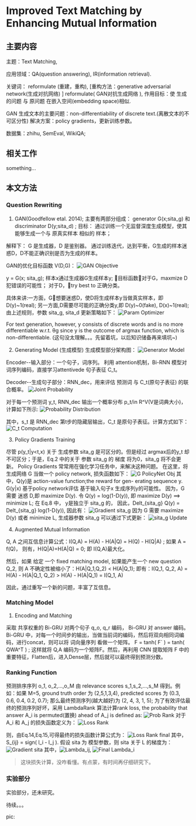 # Improved Text Matching by Enhancing Mutual Information

## 主要内容

主题：Text Matching,

应用领域：QA(question answering), IR(information retrieval).

关键词： reformulate (重建，重构), [重构方法：generative adversarial network(生成对抗网络) ]
reformulate( GAN对抗生成网络 ), 作用目标：使 生成的问题 与 原问题 在嵌入空间(embedding space)相似.

GAN 生成文本的主要问题：non-differentiability of discrete text.(离散文本的不可区分性)
解决方案：policy gradients，更新训练参数。


数据集：zhihu, SemEval, WikiQA;


## 相关工作

something...

## 本文方法

### Question Rewriting

1. GAN(Goodfellow etal. 2014); 
主要有两部分组成： generator G(x;sita_g) 和 discriminator D(y;sita_d) ;
目标： 通过训练一个无监督深度生成模型，使其能够生成一个与 原真实样本 相似的 样本；

解释下： G 是生成器，D 是鉴别器。 通过训练迭代，达到平衡，G生成的样本迷惑D，D不能正确识别是否为生成的样本。


GAN的优化目标函数 V(D,G)：
![GAN Objective][GAN_Objective]

y = G(x; sita_g); 样本x通过生成器G生成样本y;
目标函数对于G，maxmize D犯错误的可能性；
对于D，try best to 正确分类。

具体来讲:一方面，G想要迷惑D，使D将生成样本y当做真实样本，即D(y)~1(real); 另一方面,D需要尽可能的正确分类y,即 D(y)~0(fake), D(x)~1(real);
由上述规则，参数 sita_g, sita_d 更新策略如下：
![Param Optimizer][Param_Optimizer]

For text generation, however, y consists of discrete words and is no more differentiable w.r.t. θg since y is the outcome of argmax function, which is non-differentiable.
(这句没太理解。。。先留着坑，以后知识储备再来填坑~)

2. Generating Model (生成模型)
生成模型部分架构图：
![Generator Model][Generator_Model]

Encoder--输入部分：一个句子，词序列。 利用 attention机制，Bi-RNN 模型对 词序列编码，直接学习attentivede 句子表征 C_t。

Decoder--生成句子部分：RNN_dec，用来评估 预测词 与 C_t(原句子表征) 的联合概率。
![Joint Probability][Joint_Probability]

对于每一个预测词 y_t, RNN_dec 输出一个概率分布 p_t/in R^V(V是词典大小)，计算如下所示:
![Probability Distribution][Probability_Distribution]

其中，s_t 是 RNN_dec 第t步的隐藏层输出，C_t 是原句子表征。计算方式如下：
![C_t Computation][C_t_Computation]


3. Policy Gradients Training

尽管 p(y_t|y<t,x) 关于 生成参数 sita_g 是可区分的。但是经过 argmax后的y_t 却不可区分；于是，Eq.2 中的关于 参数 sita_g 的 梯度 将为0，sita_g 将不会更新。
Policy Gradients 常常用在强化学习任务中，来解决这种问题。
在这里，将 生成网络 G 当做一个 policy network, 损失函数如下：
![G PolicyNet Obj][G_PolicyNet_Obj]
其中，Q(y)是 action-value function;the reward for gen- erating sequence y.
G(y|x) 基于policy network评估 基于输入句子x 生成序列y的可能性。
因为，G 需要 迷惑 D,即 maximize D(y). 令 Q(y) = log(1-D(y)), 即 maximize D(y) ==> minimize L;
在 Eq.8 中， y是独立于 sita_g 的， 因此，Delt_{sita_g} Q(y) = Delt_{sita_g} log(1-D(y)), 因此有：
![Gradient sita_g][Gradient_sita_g]
因为 G 需要 maximize D(y) 或者 minimize L, 生成器参数 sita_g 可以通过下式更新：
![sita_g Update][sita_g_Update]

4. Augmented Mutual Information

Q, A 之间互信息计算公式：I(Q,A) = H(A) - H(A|Q) = H(Q) - H(Q|A) ; 如果 A = f(Q)， 则有，H(Q|A)=H(A|Q) = 0; 即 I(Q,A)最大化。

然后，如果 给定 一个 fixed matching model, 如果能产生一个 new question Q_2, 则 A 不确定性被缩小了：H(A|Q_1,Q_2) < H(A|Q_1); 即有：I(Q_1, Q_2, A) = H(A) - H(A|Q_1, Q_2) > H(A) - H(A|Q_1) = I(Q_1, A)

因此，通过重写一个新的问题，丰富了互信息。



### Matching Model

1. Encoding and Matching

采取 共享权重的 Bi-GRU 对两个句子 q_o, q_r 编码， Bi-GRU 对 answer 编码。 Bi-GRU 中，对每一个时间步的输出，当做当前词的编码，然后将双向相同词编码，进行concat，则可以将 词向量序列 看做一个矩阵。
F = tanh( F` ) = tanh( QWA^T ) ; 这样就将 Q,A 编码为一个矩阵F。然后，再利用 CNN 提取矩阵 F 中的重要特征，Flatten后，进入Dense层，然后就可以最终得到预测分数。


### Ranking Function

预测排序序列 o_1, o_2,...,o_M 由 relevance scores s_1,s_2,...,s_M 得到。例如：如果 M=5, ground truth order 为 (2,5,1,3,4), predicted scores 为 (0.3, 0.6, 0.4, 0.2, 0.7); 那么最终预测序列(越大越好)为 (2, 4, 3, 1, 5); 为了有效评估最终的预测序列好坏，采用 LambdaRank 算法计算rank loss, the probability that answer A_i is permuted(置换) ahead of A_j is defined as:
![Prob Rank][Prob_Rank]
对于 A_i 和 A_j 的损失函数定义为：
![Loss Rank][Loss_Rank]

则，由Eq.14,Eq.15,可得最终的损失函数计算公式为：
![Loss Rank final][Loss_Rank_final]
其中，S_{ij} = sign( l_i - l_j ). 假设 sita 为 模型参数，则 sita 关于 L 的梯度为：
![Gradient sita][Gradient_sita]
其中，![Lambda_ij][Lambda_ij], ![Final Lambda_i][Final_Lambda_i]

> 这块损失计算，没咋看懂。有点蒙，有时间再仔细研究下。

### 实验部分

实验部分，还未研究。

待续。。。



 pic:  

[GAN_Objective]:03-pic/03--Text_match_GAN_Obj.png
[Param_Optimizer]:03-pic/03--Text_match_Param_Optimizer.png
[Generator_Model]:03-pic/03--Text_match_Generator_Model.png
[Joint_Probability]:03-pic/03--Text_match_Joint_Probability.png
[Probability_Distribution]:03-pic/03--Text_match_Prob_Distrib.png
[C_t_Computation]:03-pic/03--Text_match_C_t_Computation.png
[G_PolicyNet_Obj]:03-pic/03--Text_match_G_PolicyNet_Obj.png
[Gradient_sita_g]:03-pic/03--Text_match_Gradient_sita_g.png
[sita_g_Update]:03-pic/03--Text_match_sita_g_Update.png
[Prob_Rank]:03-pic/03--Text_match_Prob_Rank.png
[Loss_Rank]:03-pic/03--Text_match_Loss_Rank.png
[Loss_Rank_final]:03-pic/03--Text_match_Loss_Rank_final.png
[Gradient_sita]:03-pic/03--Text_match_Gradient_sita.png
[Lambda_ij]:03-pic/03--Text_match_lambda_ij.png
[Final_Lambda_i]:03-pic/03--Text_match_Final_lambda_i.png


